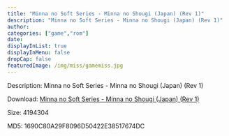 ```yaml
---
title: "Minna no Soft Series - Minna no Shougi (Japan) (Rev 1)"
description: "Minna no Soft Series - Minna no Shougi (Japan) (Rev 1)"
author: 
categories: ["game","rom"]
date: 
displayInList: true
displayInMenu: false
dropCap: false
featuredImage: /img/miss/gamemiss.jpg
---
```


Description: Minna no Soft Series - Minna no Shougi (Japan) (Rev 1)

Download: <a style="text-decoration:underline;" href="https://mega.nz/#!6fYAEK5I!wPkhszdBycQ-fHbRAlEAXo1HYqq2kPqjL6fnS4GXRDw" target = "_blank" rel = "nofollow" > Minna no Soft Series - Minna no Shougi (Japan) (Rev 1)</a>

Size: 4194304

MD5: 1690C80A29F8096D50422E38517674DC

